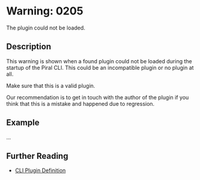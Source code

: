 # Warning: 0205

The plugin could not be loaded.

## Description

This warning is shown when a found plugin could not be loaded during the startup of
the Piral CLI. This could be an incompatible plugin or no plugin at all.

Make sure that this is a valid plugin.

Our recommendation is to get in touch with the author of the plugin if you think that
this is a mistake and happened due to regression.

## Example

...

## Further Reading

- [CLI Plugin Definition](https://www.npmjs.com/package/piral-cli#plugins)
